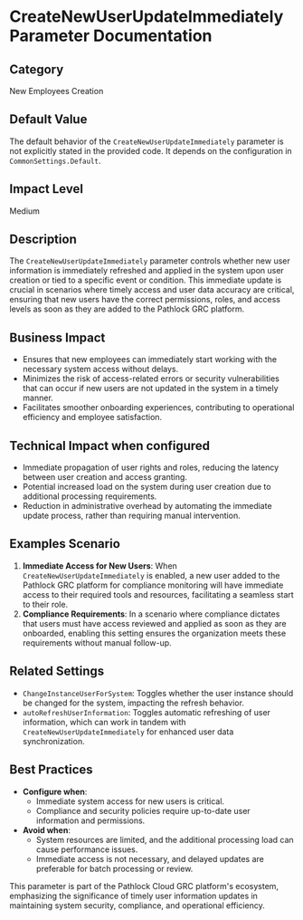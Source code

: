 # CreateNewUserUpdateImmediately Parameter Documentation

## Category
New Employees Creation

## Default Value
The default behavior of the `CreateNewUserUpdateImmediately` parameter is not explicitly stated in the provided code. It depends on the configuration in `CommonSettings.Default`.

## Impact Level
Medium

## Description
The `CreateNewUserUpdateImmediately` parameter controls whether new user information is immediately refreshed and applied in the system upon user creation or tied to a specific event or condition. This immediate update is crucial in scenarios where timely access and user data accuracy are critical, ensuring that new users have the correct permissions, roles, and access levels as soon as they are added to the Pathlock GRC platform.

## Business Impact
- Ensures that new employees can immediately start working with the necessary system access without delays.
- Minimizes the risk of access-related errors or security vulnerabilities that can occur if new users are not updated in the system in a timely manner.
- Facilitates smoother onboarding experiences, contributing to operational efficiency and employee satisfaction.

## Technical Impact when configured
- Immediate propagation of user rights and roles, reducing the latency between user creation and access granting.
- Potential increased load on the system during user creation due to additional processing requirements.
- Reduction in administrative overhead by automating the immediate update process, rather than requiring manual intervention.

## Examples Scenario
1. **Immediate Access for New Users**: When `CreateNewUserUpdateImmediately` is enabled, a new user added to the Pathlock GRC platform for compliance monitoring will have immediate access to their required tools and resources, facilitating a seamless start to their role.
2. **Compliance Requirements**: In a scenario where compliance dictates that users must have access reviewed and applied as soon as they are onboarded, enabling this setting ensures the organization meets these requirements without manual follow-up.

## Related Settings
- `ChangeInstanceUserForSystem`: Toggles whether the user instance should be changed for the system, impacting the refresh behavior.
- `autoRefreshUserInformation`: Toggles automatic refreshing of user information, which can work in tandem with `CreateNewUserUpdateImmediately` for enhanced user data synchronization.

## Best Practices
- **Configure when**:
  - Immediate system access for new users is critical.
  - Compliance and security policies require up-to-date user information and permissions.
- **Avoid when**:
  - System resources are limited, and the additional processing load can cause performance issues.
  - Immediate access is not necessary, and delayed updates are preferable for batch processing or review.

This parameter is part of the Pathlock Cloud GRC platform's ecosystem, emphasizing the significance of timely user information updates in maintaining system security, compliance, and operational efficiency.